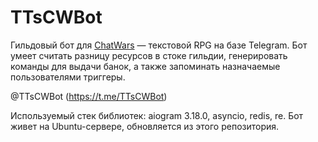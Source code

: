 # TTsCWBot

Гильдовый бот для [ChatWars](https://telegram.me/chtwrsbot?start=940ee62a86ae4671875e0af4f3c76ad3) — текстовой RPG на базе Telegram. Бот умеет считать разницу ресурсов в стоке гильдии, генерировать команды для выдачи банок, а также
запоминать назначаемые пользователями триггеры.

@TTsCWBot (https://t.me/TTsCWBot)

Используемый стек библиотек: aiogram 3.18.0, asyncio, redis, re. Бот живет на
 Ubuntu-сервере, обновляется из этого репозитория.